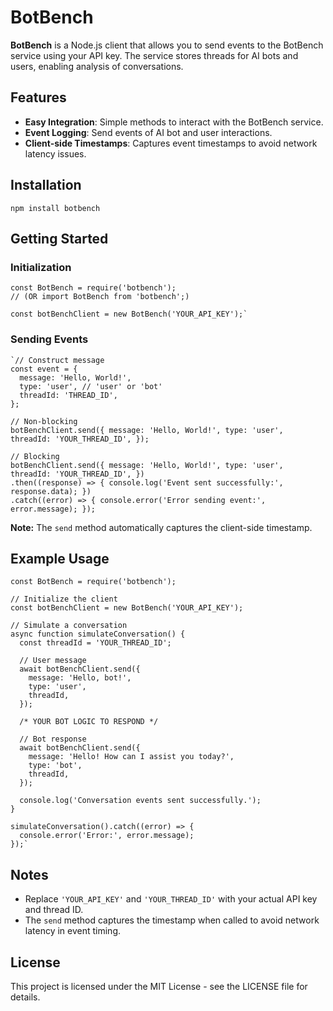 
# BotBench

[](https://github.com/yourusername/botbench/blob/main/LICENSE)

**BotBench** is a Node.js client that allows you to send events to the BotBench service using your API key. The service stores threads for AI bots and users, enabling analysis of conversations.

## Features

-   **Easy Integration**: Simple methods to interact with the BotBench service.
-   **Event Logging**: Send events of AI bot and user interactions.
-   **Client-side Timestamps**: Captures event timestamps to avoid network latency issues.

## Installation

`npm install botbench` 

## Getting Started

### Initialization

    const BotBench = require('botbench');
    // (OR import BotBench from 'botbench';)

    const botBenchClient = new BotBench('YOUR_API_KEY');` 

### Sending Events

    `// Construct message
	const event = {
	  message: 'Hello, World!',
	  type: 'user', // 'user' or 'bot'          
	  threadId: 'THREAD_ID',
	};
	
	// Non-blocking 
	botBenchClient.send({ message: 'Hello, World!', type: 'user', threadId: 'YOUR_THREAD_ID', });

	// Blocking 
	botBenchClient.send({ message: 'Hello, World!', type: 'user', threadId: 'YOUR_THREAD_ID', }) 
	.then((response) => { console.log('Event sent successfully:', response.data); })
	.catch((error) => { console.error('Error sending event:', error.message); });

**Note:** The `send` method automatically captures the client-side timestamp.

## Example Usage

	const BotBench = require('botbench');

	// Initialize the client
	const botBenchClient = new BotBench('YOUR_API_KEY');

	// Simulate a conversation
	async function simulateConversation() {
	  const threadId = 'YOUR_THREAD_ID';

	  // User message
	  await botBenchClient.send({
	    message: 'Hello, bot!',
	    type: 'user',
	    threadId,
	  });

	  /* YOUR BOT LOGIC TO RESPOND */

	  // Bot response
	  await botBenchClient.send({
	    message: 'Hello! How can I assist you today?',
	    type: 'bot',
	    threadId,
	  });

	  console.log('Conversation events sent successfully.');
	}

	simulateConversation().catch((error) => {
	  console.error('Error:', error.message);
	});` 

## Notes

-   Replace `'YOUR_API_KEY'` and `'YOUR_THREAD_ID'` with your actual API key and thread ID.
-   The `send` method captures the timestamp when called to avoid network latency in event timing.

## License

This project is licensed under the MIT License - see the LICENSE file for details.
